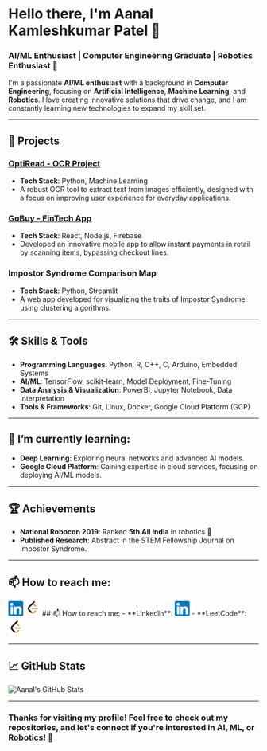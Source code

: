 <!-- Title Section -->
# Hello there, I'm Aanal Kamleshkumar Patel 👋

### AI/ML Enthusiast | Computer Engineering Graduate | Robotics Enthusiast 🤖

I'm a passionate **AI/ML enthusiast** with a background in **Computer Engineering**, focusing on **Artificial Intelligence**, **Machine Learning**, and **Robotics**. I love creating innovative solutions that drive change, and I am constantly learning new technologies to expand my skill set.

---

<!-- Current Projects Section -->
## 🚀 Projects

### **[OptiRead - OCR Project](https://github.com/Aanalpatel99/OptiRead)**
- **Tech Stack**: Python, Machine Learning
- A robust OCR tool to extract text from images efficiently, designed with a focus on improving user experience for everyday applications.

### **[GoBuy - FinTech App](https://github.com/Aanalpatel99/GoBuy)**
- **Tech Stack**: React, Node.js, Firebase
- Developed an innovative mobile app to allow instant payments in retail by scanning items, bypassing checkout lines.

### **Impostor Syndrome Comparison Map**
- **Tech Stack**: Python, Streamlit
- A web app developed for visualizing the traits of Impostor Syndrome using clustering algorithms.

---

<!-- Skills Section -->
## 🛠️ Skills & Tools

- **Programming Languages**: Python, R, C++, C, Arduino, Embedded Systems
- **AI/ML**: TensorFlow, scikit-learn, Model Deployment, Fine-Tuning
- **Data Analysis & Visualization**: PowerBI, Jupyter Notebook, Data Interpretation
- **Tools & Frameworks**: Git, Linux, Docker, Google Cloud Platform (GCP)

---

<!-- Learning Section -->
## 🌱 I’m currently learning:
- **Deep Learning**: Exploring neural networks and advanced AI models.
- **Google Cloud Platform**: Gaining expertise in cloud services, focusing on deploying AI/ML models.

---

<!-- Achievements Section -->
## 🏆 Achievements

- **National Robocon 2019**: Ranked **5th All India** in robotics 🏅
- **Published Research**: Abstract in the STEM Fellowship Journal on Impostor Syndrome.

---

## 📫 How to reach me:
 <img src="images/linkedin.png" width="30" height="30" />
 <img src="images/leetcode.png" width="30" height="30" />
## 📫 How to reach me:
- **LinkedIn**: <a href="https://www.linkedin.com/in/aanalpatel21/"><img src="images/linkedin.png" width="30" height="30" /></a>
- **LeetCode**: <a href="https://leetcode.com/u/Aanal_patel/"><img src="images/leetcode.png" width="30" height="30" /></a>


---

<!-- GitHub Stats Section -->
## 📈 GitHub Stats

![Aanal's GitHub Stats](https://github-readme-stats.vercel.app/api?username=Aanalpatel99&show_icons=true&hide_title=true&count_private=true&hide=prs)

---

<!-- Footer Section -->
### Thanks for visiting my profile! Feel free to check out my repositories, and let's connect if you're interested in AI, ML, or Robotics! 🚀

